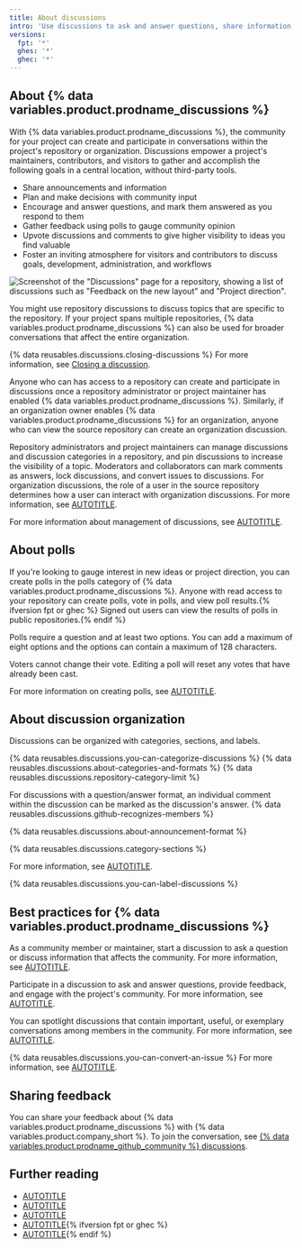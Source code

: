 ```yaml
---
title: About discussions
intro: 'Use discussions to ask and answer questions, share information, make announcements, and conduct or participate in a conversation about a project.'
versions:
  fpt: '*'
  ghes: '*'
  ghec: '*'
---
```



## About {% data variables.product.prodname_discussions %}

With {% data variables.product.prodname_discussions %}, the community for your project can create and participate in conversations within the project's repository or organization. Discussions empower a project's maintainers, contributors, and visitors to gather and accomplish the following goals in a central location, without third-party tools.

* Share announcements and information 
* Plan and make decisions with community input
* Encourage and answer questions, and mark them answered as you respond to them
* Gather feedback using polls to gauge community opinion
* Upvote discussions and comments to give higher visibility to ideas you find valuable
* Foster an inviting atmosphere for visitors and contributors to discuss goals, development, administration, and workflows

![Screenshot of the "Discussions" page for a repository, showing a list of discussions such as "Feedback on the new layout" and "Project direction".](/assets/images/help/discussions/hero.png)

You might use repository discussions to discuss topics that are specific to the repository. If your project spans multiple repositories, {% data variables.product.prodname_discussions %} can also be used for broader conversations that affect the entire organization.

{% data reusables.discussions.closing-discussions %} For more information, see [Closing a discussion](/discussions/managing-discussions-for-your-community/managing-discussions#closing-a-discussion).

Anyone who can has access to a repository can create and participate in discussions once a repository administrator or project maintainer has enabled {% data variables.product.prodname_discussions %}. Similarly, if an organization owner enables {% data variables.product.prodname_discussions %} for an organization, anyone who can view the source repository can create an organization discussion.

Repository administrators and project maintainers can manage discussions and discussion categories in a repository, and pin discussions to increase the visibility of a topic. Moderators and collaborators can mark comments as answers, lock discussions, and convert issues to discussions. For organization discussions, the role of a user in the source repository determines how a user can interact with organization discussions. For more information, see [AUTOTITLE](/organizations/managing-user-access-to-your-organizations-repositories/managing-repository-roles/repository-roles-for-an-organization).

For more information about management of discussions, see [AUTOTITLE](/discussions/managing-discussions-for-your-community/managing-discussions).

## About polls

If you're looking to gauge interest in new ideas or project direction, you can create polls in the polls category of {% data variables.product.prodname_discussions %}. Anyone with read access to your repository can create polls, vote in polls, and view poll results.{% ifversion fpt or ghec %} Signed out users can view the results of polls in public repositories.{% endif %}

Polls require a question and at least two options. You can add a maximum of eight options and the options can contain a maximum of 128 characters.

Voters cannot change their vote. Editing a poll will reset any votes that have already been cast.

For more information on creating polls, see [AUTOTITLE](/discussions/collaborating-with-your-community-using-discussions/participating-in-a-discussion#creating-a-poll).

## About discussion organization

Discussions can be organized with categories, sections, and labels.

{% data reusables.discussions.you-can-categorize-discussions %} {% data reusables.discussions.about-categories-and-formats %} {% data reusables.discussions.repository-category-limit %}

For discussions with a question/answer format, an individual comment within the discussion can be marked as the discussion's answer. {% data reusables.discussions.github-recognizes-members %}

{% data reusables.discussions.about-announcement-format %}

{% data reusables.discussions.category-sections %}

For more information, see [AUTOTITLE](/discussions/managing-discussions-for-your-community/managing-categories-for-discussions).

{% data reusables.discussions.you-can-label-discussions %}

## Best practices for {% data variables.product.prodname_discussions %}

As a community member or maintainer, start a discussion to ask a question or discuss information that affects the community. For more information, see [AUTOTITLE](/discussions/collaborating-with-your-community-using-discussions/collaborating-with-maintainers-using-discussions).

Participate in a discussion to ask and answer questions, provide feedback, and engage with the project's community. For more information, see [AUTOTITLE](/discussions/collaborating-with-your-community-using-discussions/participating-in-a-discussion).

You can spotlight discussions that contain important, useful, or exemplary conversations among members in the community. For more information, see [AUTOTITLE](/discussions/managing-discussions-for-your-community/managing-discussions#pinning-a-discussion).

{% data reusables.discussions.you-can-convert-an-issue %} For more information, see [AUTOTITLE](/discussions/managing-discussions-for-your-community/moderating-discussions#converting-an-issue-to-a-discussion).

## Sharing feedback

You can share your feedback about {% data variables.product.prodname_discussions %} with {% data variables.product.company_short %}. To join the conversation, see [{% data variables.product.prodname_github_community %} discussions](https://github.com/orgs/community/discussions/categories/discussions).

## Further reading

* [AUTOTITLE](/get-started/writing-on-github/getting-started-with-writing-and-formatting-on-github/about-writing-and-formatting-on-github)
* [AUTOTITLE](/search-github/searching-on-github/searching-discussions)
* [AUTOTITLE](/account-and-profile/managing-subscriptions-and-notifications-on-github/setting-up-notifications/about-notifications)
* [AUTOTITLE](/communities/moderating-comments-and-conversations){% ifversion fpt or ghec %}
* [AUTOTITLE](/communities/maintaining-your-safety-on-github){% endif %}
